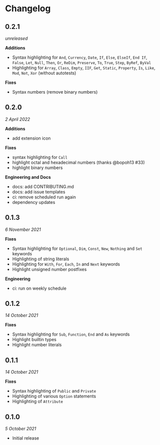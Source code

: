 # Changelog
## 0.2.1
_unreleased_

**Additions**
- Syntax highlighting for `And`, `Currency`, `Date`, `If`, `Else`, `ElseIf`, `End If`, `False`, `Let`, `Null`, `Then`, `Or`, `ReDim`, `Preserve`, `To`, `True`, `Step`, `ByRef`, `ByVal`
- Highlighting for `Array`, `Class`, `Empty`, `IIF`, `Get`, `Static`, `Property`, `Is`, `Like`, `Mod`, `Not`, `Xor` (without autotests)

**Fixes**
- Syntax numbers (remove binary numbers)

## 0.2.0
_2 April 2022_

**Additions**
- add extension icon

**Fixes**
- syntax highlighting for `Call`
- highlight octal and hexadecimal numbers (thanks @bopoh13 #33)
- highlight binary numbers

**Engineering and Docs**
- docs: add CONTRIBUTING.md
- docs: add issue templates
- ci: remove scheduled run again
- dependency updates

## 0.1.3
_6 November 2021_

**Fixes**
- Syntax highlighting for `Optional`, `Dim`, `Const`, `New`, `Nothing` and `Set` keywords
- Highlighting of string literals
- Highlighting for `With`, `For`, `Each`, `In` and `Next` keywords
- Highlight unsigned number postfixes

**Engineering**
- ci: run on weekly schedule

## 0.1.2
_14 October 2021_

**Fixes**
- Syntax highlighting for `Sub`, `Function`, `End` and `As` keywords
- Highlight builtin types
- Highlight number literals

## 0.1.1
_14 October 2021_

**Fixes**
- Syntax highlighting of `Public` and `Private`
- Highlighting of various `Option` statements
- Highlighting of `Attribute`


## 0.1.0
_5 October 2021_

- Initial release
